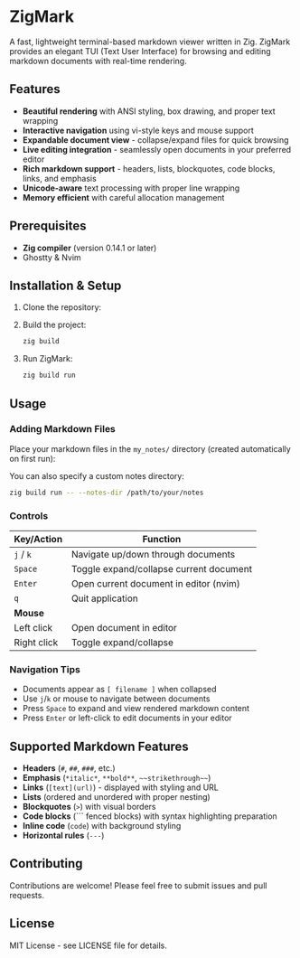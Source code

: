 # ZigMark

A fast, lightweight terminal-based markdown viewer written in Zig. ZigMark provides an elegant TUI (Text User Interface) for browsing and editing markdown documents with real-time rendering.

## Features

- **Beautiful rendering** with ANSI styling, box drawing, and proper text wrapping
- **Interactive navigation** using vi-style keys and mouse support
- **Expandable document view** - collapse/expand files for quick browsing
- **Live editing integration** - seamlessly open documents in your preferred editor
- **Rich markdown support** - headers, lists, blockquotes, code blocks, links, and emphasis
- **Unicode-aware** text processing with proper line wrapping
- **Memory efficient** with careful allocation management

## Prerequisites

- **Zig compiler** (version 0.14.1 or later)
- Ghostty & Nvim

## Installation & Setup

1. Clone the repository:

2. Build the project:
   ```bash
   zig build
   ```

3. Run ZigMark:
   ```bash
   zig build run
   ```

## Usage

### Adding Markdown Files

Place your markdown files in the `my_notes/` directory (created automatically on first run):

You can also specify a custom notes directory:

```bash
zig build run -- --notes-dir /path/to/your/notes
```

### Controls

| Key/Action | Function |
|------------|----------|
| `j` / `k` | Navigate up/down through documents |
| `Space` | Toggle expand/collapse current document |
| `Enter` | Open current document in editor (nvim) |
| `q` | Quit application |
| **Mouse** | |
| Left click | Open document in editor |
| Right click | Toggle expand/collapse |

### Navigation Tips

- Documents appear as `[ filename ]` when collapsed
- Use `j`/`k` or mouse to navigate between documents
- Press `Space` to expand and view rendered markdown content
- Press `Enter` or left-click to edit documents in your editor

## Supported Markdown Features

- **Headers** (`#`, `##`, `###`, etc.)
- **Emphasis** (`*italic*`, `**bold**`, `~~strikethrough~~`)
- **Links** (`[text](url)`) - displayed with styling and URL
- **Lists** (ordered and unordered with proper nesting)
- **Blockquotes** (`>`) with visual borders
- **Code blocks** (``` fenced blocks) with syntax highlighting preparation
- **Inline code** (`code`) with background styling
- **Horizontal rules** (`---`)

## Contributing

Contributions are welcome! Please feel free to submit issues and pull requests.

## License

MIT License - see LICENSE file for details.
